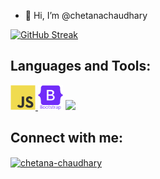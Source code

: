 - 👋 Hi, I’m @chetanachaudhary



<!---
chetanachaudhary/chetanachaudhary is a ✨ special ✨ repository because its `README.md` (this file) appears on your GitHub profile.
You can click the Preview link to take a look at your changes.
--->


[![GitHub Streak](https://streak-stats.demolab.com/?user=chetanachaudhary&theme=dark)](https://git.io/streak-stats)


<h2 align="left">Languages and Tools:</h2>
<p align="left"> <a href="https://getbootstrap.com" target="_blank" rel="noreferrer"> 
  <a href="https://developer.mozilla.org/en-US/docs/Web/JavaScript" target="_blank" rel="noreferrer"> <img src="https://raw.githubusercontent.com/devicons/devicon/master/icons/javascript/javascript-original.svg" alt="javascript" width="40" height="40"/> </a>
  <img src="https://raw.githubusercontent.com/devicons/devicon/master/icons/bootstrap/bootstrap-plain-wordmark.svg" alt="bootstrap" width="40" height="40"/> </a>   <a href="https://skillicons.dev">
    <img src="https://skillicons.dev/icons?i=react,nodejs,ts,nextjs,mongodb,mysql" />
  </a> 


<h2 align="left">Connect with me:</h2>
<p align="left">
<a href="https://linkedin.com/in/chetana-chaudhary" target="blank"><img align="center" src="https://raw.githubusercontent.com/rahuldkjain/github-profile-readme-generator/master/src/images/icons/Social/linked-in-alt.svg" alt="chetana-chaudhary" height="30" width="40" /></a>
</p>





